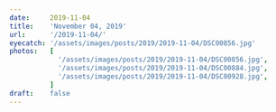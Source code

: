 ```yaml
---
date:     2019-11-04
title:    'November 04, 2019'
url:      '/2019-11-04/'
eyecatch: '/assets/images/posts/2019/2019-11-04/DSC00856.jpg'
photos:   [
            '/assets/images/posts/2019/2019-11-04/DSC00856.jpg',
            '/assets/images/posts/2019/2019-11-04/DSC00884.jpg',
            '/assets/images/posts/2019/2019-11-04/DSC00928.jpg',
          ]
draft:    false
---
```

